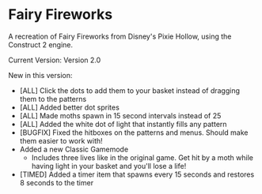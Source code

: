 # Fairy Fireworks

A recreation of Fairy Fireworks from Disney's Pixie Hollow, using the Construct 2 engine.

Current Version: Version 2.0

New in this version:
- [ALL] Click the dots to add them to your basket instead of dragging them to the patterns
- [ALL] Added better dot sprites
- [ALL] Made moths spawn in 15 second intervals instead of 25
- [ALL] Added the white dot of light that instantly fills any pattern
- [BUGFIX] Fixed the hitboxes on the patterns and menus. Should make them easier to work with!
- Added a new Classic Gamemode
  - Includes three lives like in the original game. Get hit by a moth while having light in your basket and you'll lose a life!
- [TIMED] Added a timer item that spawns every 15 seconds and restores 8 seconds to the timer
